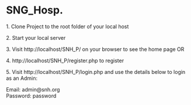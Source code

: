 # SNG_Hosp.

<p> 1. Clone Project to the root folder of your local host</p>
<p> 2. Start your local server</p>
<p> 3. Visit http://localhost/SNH_P/ on your browser to see the home page OR</p>
<p> 4. http://localhost/SNH_P/register.php to register </p>
<p> 5. Visit http://localhost/SNH_P/login.php and use the details below to login as an Admin:</p>
Email: admin@snh.org <br>
Password: password

